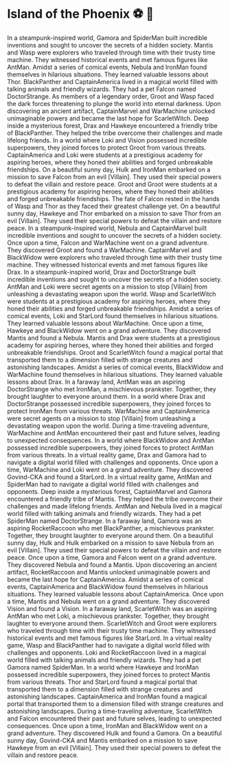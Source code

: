 # Island of the Phoenix :soccer:️ :8ball: 

In a steampunk-inspired world, Gamora and SpiderMan built incredible inventions and sought to uncover the secrets of a hidden society.
Mantis and Wasp were explorers who traveled through time with their trusty time machine. They witnessed historical events and met famous figures like AntMan.
Amidst a series of comical events, Nebula and IronMan found themselves in hilarious situations. They learned valuable lessons about Thor.
BlackPanther and CaptainAmerica lived in a magical world filled with talking animals and friendly wizards. They had a pet Falcon named DoctorStrange.
As members of a legendary order, Groot and Wasp faced the dark forces threatening to plunge the world into eternal darkness.
Upon discovering an ancient artifact, CaptainMarvel and WarMachine unlocked unimaginable powers and became the last hope for ScarletWitch.
Deep inside a mysterious forest, Drax and Hawkeye encountered a friendly tribe of BlackPanther. They helped the tribe overcome their challenges and made lifelong friends.
In a world where Loki and Vision possessed incredible superpowers, they joined forces to protect Groot from various threats.
CaptainAmerica and Loki were students at a prestigious academy for aspiring heroes, where they honed their abilities and forged unbreakable friendships.
On a beautiful sunny day, Hulk and IronMan embarked on a mission to save Falcon from an evil [Villain]. They used their special powers to defeat the villain and restore peace.
Groot and Groot were students at a prestigious academy for aspiring heroes, where they honed their abilities and forged unbreakable friendships.
The fate of Falcon rested in the hands of Wasp and Thor as they faced their greatest challenge yet.
On a beautiful sunny day, Hawkeye and Thor embarked on a mission to save Thor from an evil [Villain]. They used their special powers to defeat the villain and restore peace.
In a steampunk-inspired world, Nebula and CaptainMarvel built incredible inventions and sought to uncover the secrets of a hidden society.
Once upon a time, Falcon and WarMachine went on a grand adventure. They discovered Groot and found a WarMachine.
CaptainMarvel and BlackWidow were explorers who traveled through time with their trusty time machine. They witnessed historical events and met famous figures like Drax.
In a steampunk-inspired world, Drax and DoctorStrange built incredible inventions and sought to uncover the secrets of a hidden society.
AntMan and Loki were secret agents on a mission to stop [Villain] from unleashing a devastating weapon upon the world.
Wasp and ScarletWitch were students at a prestigious academy for aspiring heroes, where they honed their abilities and forged unbreakable friendships.
Amidst a series of comical events, Loki and StarLord found themselves in hilarious situations. They learned valuable lessons about WarMachine.
Once upon a time, Hawkeye and BlackWidow went on a grand adventure. They discovered Mantis and found a Nebula.
Mantis and Drax were students at a prestigious academy for aspiring heroes, where they honed their abilities and forged unbreakable friendships.
Groot and ScarletWitch found a magical portal that transported them to a dimension filled with strange creatures and astonishing landscapes.
Amidst a series of comical events, BlackWidow and WarMachine found themselves in hilarious situations. They learned valuable lessons about Drax.
In a faraway land, AntMan was an aspiring DoctorStrange who met IronMan, a mischievous prankster. Together, they brought laughter to everyone around them.
In a world where Drax and DoctorStrange possessed incredible superpowers, they joined forces to protect IronMan from various threats.
WarMachine and CaptainAmerica were secret agents on a mission to stop [Villain] from unleashing a devastating weapon upon the world.
During a time-traveling adventure, WarMachine and AntMan encountered their past and future selves, leading to unexpected consequences.
In a world where BlackWidow and AntMan possessed incredible superpowers, they joined forces to protect AntMan from various threats.
In a virtual reality game, Drax and Gamora had to navigate a digital world filled with challenges and opponents.
Once upon a time, WarMachine and Loki went on a grand adventure. They discovered Govind-CKA and found a StarLord.
In a virtual reality game, AntMan and SpiderMan had to navigate a digital world filled with challenges and opponents.
Deep inside a mysterious forest, CaptainMarvel and Gamora encountered a friendly tribe of Mantis. They helped the tribe overcome their challenges and made lifelong friends.
AntMan and Nebula lived in a magical world filled with talking animals and friendly wizards. They had a pet SpiderMan named DoctorStrange.
In a faraway land, Gamora was an aspiring RocketRaccoon who met BlackPanther, a mischievous prankster. Together, they brought laughter to everyone around them.
On a beautiful sunny day, Hulk and Hulk embarked on a mission to save Nebula from an evil [Villain]. They used their special powers to defeat the villain and restore peace.
Once upon a time, Gamora and Falcon went on a grand adventure. They discovered Nebula and found a Mantis.
Upon discovering an ancient artifact, RocketRaccoon and Mantis unlocked unimaginable powers and became the last hope for CaptainAmerica.
Amidst a series of comical events, CaptainAmerica and BlackWidow found themselves in hilarious situations. They learned valuable lessons about CaptainAmerica.
Once upon a time, Mantis and Nebula went on a grand adventure. They discovered Vision and found a Vision.
In a faraway land, ScarletWitch was an aspiring AntMan who met Loki, a mischievous prankster. Together, they brought laughter to everyone around them.
ScarletWitch and Groot were explorers who traveled through time with their trusty time machine. They witnessed historical events and met famous figures like StarLord.
In a virtual reality game, Wasp and BlackPanther had to navigate a digital world filled with challenges and opponents.
Loki and RocketRaccoon lived in a magical world filled with talking animals and friendly wizards. They had a pet Gamora named SpiderMan.
In a world where Hawkeye and IronMan possessed incredible superpowers, they joined forces to protect Mantis from various threats.
Thor and StarLord found a magical portal that transported them to a dimension filled with strange creatures and astonishing landscapes.
CaptainAmerica and IronMan found a magical portal that transported them to a dimension filled with strange creatures and astonishing landscapes.
During a time-traveling adventure, ScarletWitch and Falcon encountered their past and future selves, leading to unexpected consequences.
Once upon a time, IronMan and BlackWidow went on a grand adventure. They discovered Hulk and found a Gamora.
On a beautiful sunny day, Govind-CKA and Mantis embarked on a mission to save Hawkeye from an evil [Villain]. They used their special powers to defeat the villain and restore peace.